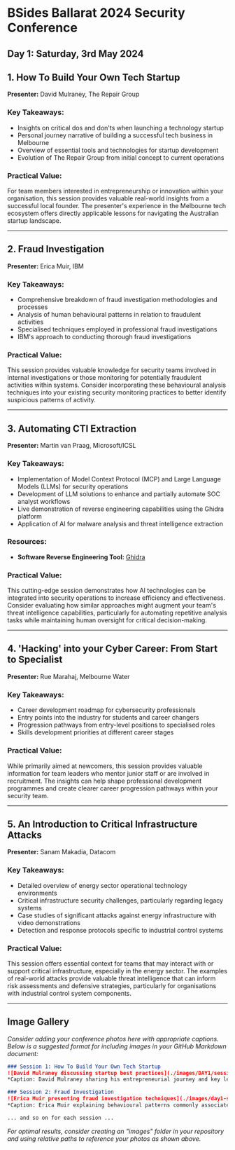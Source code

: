 # BSides Ballarat 2024 Security Conference
## Day 1: Saturday, 3rd May 2024

## 1. How To Build Your Own Tech Startup
**Presenter:** David Mulraney, The Repair Group

### Key Takeaways:
- Insights on critical dos and don'ts when launching a technology startup
- Personal journey narrative of building a successful tech business in Melbourne
- Overview of essential tools and technologies for startup development
- Evolution of The Repair Group from initial concept to current operations

### Practical Value:
For team members interested in entrepreneurship or innovation within your organisation, this session provides valuable real-world insights from a successful local founder. The presenter's experience in the Melbourne tech ecosystem offers directly applicable lessons for navigating the Australian startup landscape.

---

## 2. Fraud Investigation
**Presenter:** Erica Muir, IBM

### Key Takeaways:
- Comprehensive breakdown of fraud investigation methodologies and processes
- Analysis of human behavioural patterns in relation to fraudulent activities
- Specialised techniques employed in professional fraud investigations
- IBM's approach to conducting thorough fraud investigations

### Practical Value:
This session provides valuable knowledge for security teams involved in internal investigations or those monitoring for potentially fraudulent activities within systems. Consider incorporating these behavioural analysis techniques into your existing security monitoring practices to better identify suspicious patterns of activity.

---

## 3. Automating CTI Extraction
**Presenter:** Martin van Praag, Microsoft/ICSL

### Key Takeaways:
- Implementation of Model Context Protocol (MCP) and Large Language Models (LLMs) for security operations
- Development of LLM solutions to enhance and partially automate SOC analyst workflows
- Live demonstration of reverse engineering capabilities using the Ghidra platform
- Application of AI for malware analysis and threat intelligence extraction

### Resources:
- **Software Reverse Engineering Tool:** [Ghidra](https://ghidra-sre.org/)

### Practical Value:
This cutting-edge session demonstrates how AI technologies can be integrated into security operations to increase efficiency and effectiveness. Consider evaluating how similar approaches might augment your team's threat intelligence capabilities, particularly for automating repetitive analysis tasks while maintaining human oversight for critical decision-making.

---

## 4. 'Hacking' into your Cyber Career: From Start to Specialist
**Presenter:** Rue Marahaj, Melbourne Water

### Key Takeaways:
- Career development roadmap for cybersecurity professionals
- Entry points into the industry for students and career changers
- Progression pathways from entry-level positions to specialised roles
- Skills development priorities at different career stages

### Practical Value:
While primarily aimed at newcomers, this session provides valuable information for team leaders who mentor junior staff or are involved in recruitment. The insights can help shape professional development programmes and create clearer career progression pathways within your security team.

---

## 5. An Introduction to Critical Infrastructure Attacks
**Presenter:** Sanam Makadia, Datacom

### Key Takeaways:
- Detailed overview of energy sector operational technology environments
- Critical infrastructure security challenges, particularly regarding legacy systems
- Case studies of significant attacks against energy infrastructure with video demonstrations
- Detection and response protocols specific to industrial control systems

### Practical Value:
This session offers essential context for teams that may interact with or support critical infrastructure, especially in the energy sector. The examples of real-world attacks provide valuable threat intelligence that can inform risk assessments and defensive strategies, particularly for organisations with industrial control system components.

---

## Image Gallery

*Consider adding your conference photos here with appropriate captions. Below is a suggested format for including images in your GitHub Markdown document:*

```markdown
### Session 1: How To Build Your Own Tech Startup
![David Mulraney discussing startup best practices](./images/DAY1/session1-startup.jpg)
*Caption: David Mulraney sharing his entrepreneurial journey and key lessons learned while building The Repair Group*

### Session 2: Fraud Investigation
![Erica Muir presenting fraud investigation techniques](./images/day1-session2-fraud.jpg)
*Caption: Erica Muir explaining behavioural patterns commonly associated with fraudulent activities*

... and so on for each session ...
```

*For optimal results, consider creating an "images" folder in your repository and using relative paths to reference your photos as shown above.*